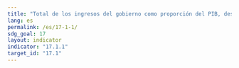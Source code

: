 ```yaml
---
title: "Total de los ingresos del gobierno como proporción del PIB, desglosado por fuente"
lang: es
permalink: /es/17-1-1/
sdg_goal: 17
layout: indicator
indicator: "17.1.1"
target_id: "17.1"
---
```


